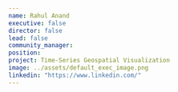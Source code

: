 ```yaml
---
name: Rahul Anand
executive: false
director: false
lead: false
community_manager:   
position: 
project: Time-Series Geospatial Visualization
image: ../assets/default_exec_image.png
linkedin: "https://www.linkedin.com/"
---
```

